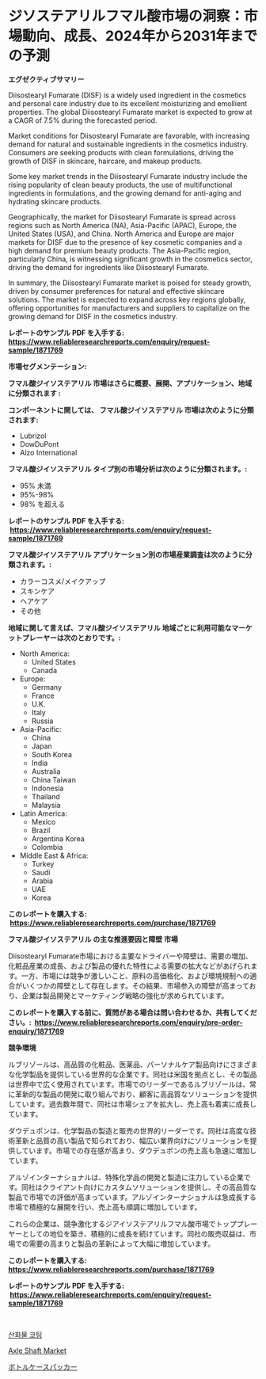 <p><h1>ジソステアリルフマル酸市場の洞察：市場動向、成長、2024年から2031年までの予測</h1></p><p><strong>エグゼクティブサマリー</strong></p>
<p><p>Diisostearyl Fumarate (DISF) is a widely used ingredient in the cosmetics and personal care industry due to its excellent moisturizing and emollient properties. The global Diisostearyl Fumarate market is expected to grow at a CAGR of 7.5% during the forecasted period.</p><p>Market conditions for Diisostearyl Fumarate are favorable, with increasing demand for natural and sustainable ingredients in the cosmetics industry. Consumers are seeking products with clean formulations, driving the growth of DISF in skincare, haircare, and makeup products.</p><p>Some key market trends in the Diisostearyl Fumarate industry include the rising popularity of clean beauty products, the use of multifunctional ingredients in formulations, and the growing demand for anti-aging and hydrating skincare products.</p><p>Geographically, the market for Diisostearyl Fumarate is spread across regions such as North America (NA), Asia-Pacific (APAC), Europe, the United States (USA), and China. North America and Europe are major markets for DISF due to the presence of key cosmetic companies and a high demand for premium beauty products. The Asia-Pacific region, particularly China, is witnessing significant growth in the cosmetics sector, driving the demand for ingredients like Diisostearyl Fumarate.</p><p>In summary, the Diisostearyl Fumarate market is poised for steady growth, driven by consumer preferences for natural and effective skincare solutions. The market is expected to expand across key regions globally, offering opportunities for manufacturers and suppliers to capitalize on the growing demand for DISF in the cosmetics industry.</p></p>
<p><strong>レポートのサンプル PDF を入手する: <a href="https://www.reliableresearchreports.com/enquiry/request-sample/1871769">https://www.reliableresearchreports.com/enquiry/request-sample/1871769</a></strong></p>
<p><strong>市場セグメンテーション:</strong></p>
<p><strong> フマル酸ジイソステアリル 市場はさらに概要、展開、アプリケーション、地域に分類されます :</strong></p>
<p><strong>コンポーネントに関しては、 フマル酸ジイソステアリル 市場は次のように分類されます: &nbsp;</strong></p>
<p><ul><li>Lubrizol</li><li>DowDuPont</li><li>Alzo International</li></ul></p>
<p><strong> フマル酸ジイソステアリル タイプ別の市場分析は次のように分類されます。:</strong></p>
<p><ul><li>95% 未満</li><li>95%-98%</li><li>98% を超える</li></ul></p>
<p><strong>レポートのサンプル PDF を入手する: &nbsp;<a href="https://www.reliableresearchreports.com/enquiry/request-sample/1871769">https://www.reliableresearchreports.com/enquiry/request-sample/1871769</a></strong></p>
<p><strong> フマル酸ジイソステアリル アプリケーション別の市場産業調査は次のように分類されます。:</strong></p>
<p><ul><li>カラーコスメ/メイクアップ</li><li>スキンケア</li><li>ヘアケア</li><li>その他</li></ul></p>
<p><strong>地域に関して言えば、フマル酸ジイソステアリル 地域ごとに利用可能なマーケットプレーヤーは次のとおりです。:</strong></p>
<p><ul>
    <li>
        North America:
        <ul>
            <li>United States</li>
            <li>Canada</li>
        </ul>
    </li>
    <li>
        Europe:
        <ul>
            <li>Germany</li>
            <li>France</li>
            <li>U.K.</li>
            <li>Italy</li>
            <li>Russia</li>
        </ul>
    </li>
    <li>
        Asia-Pacific:
        <ul>
            <li>China</li>
            <li>Japan</li>
            <li>South Korea</li>
            <li>India</li>
            <li>Australia</li>
            <li>China Taiwan</li>
            <li>Indonesia</li>
            <li>Thailand</li>
            <li>Malaysia</li>
        </ul>
    </li>
    <li>
        Latin America:
        <ul>
            <li>Mexico</li>
            <li>Brazil</li>
            <li>Argentina Korea</li>
            <li>Colombia</li>
        </ul>
    </li>
    <li>
        Middle East & Africa:
        <ul>
            <li>Turkey</li>
            <li>Saudi</li>
            <li>Arabia</li>
            <li>UAE</li>
            <li>Korea</li>
        </ul>
    </li>
    </ul></p>
<p><strong>このレポートを購入する: &nbsp;<a href="https://www.reliableresearchreports.com/purchase/1871769">https://www.reliableresearchreports.com/purchase/1871769</a></strong></p>
<p><strong>フマル酸ジイソステアリル の主な推進要因と障壁 市場</strong></p>
<p><p>Diisostearyl Fumarate市場における主要なドライバーや障壁は、需要の増加、化粧品産業の成長、および製品の優れた特性による需要の拡大などがあげられます。一方、市場には競争が激しいこと、原料の高価格化、および環境規制への適合がいくつかの障壁として存在します。その結果、市場参入の障壁が高まっており、企業は製品開発とマーケティング戦略の強化が求められています。</p></p>
<p><strong>このレポートを購入する前に、質問がある場合は問い合わせるか、共有してください。:&nbsp; <a href="https://www.reliableresearchreports.com/enquiry/pre-order-enquiry/1871769">https://www.reliableresearchreports.com/enquiry/pre-order-enquiry/1871769</a></strong></p>
<p><strong>競争環境</strong></p>
<p><p>ルブリゾールは、高品質の化粧品、医薬品、パーソナルケア製品向けにさまざまな化学製品を提供している世界的な企業です。同社は米国を拠点とし、その製品は世界中で広く使用されています。市場でのリーダーであるルブリゾールは、常に革新的な製品の開発に取り組んでおり、顧客に高品質なソリューションを提供しています。過去数年間で、同社は市場シェアを拡大し、売上高も着実に成長しています。</p><p>ダウデュポンは、化学製品の製造と販売の世界的リーダーです。同社は高度な技術革新と品質の高い製品で知られており、幅広い業界向けにソリューションを提供しています。市場での存在感が高まり、ダウデュポンの売上高も急速に増加しています。</p><p>アルゾインターナショナルは、特殊化学品の開発と製造に注力している企業です。同社はクライアント向けにカスタムソリューションを提供し、その高品質な製品で市場での評価が高まっています。アルゾインターナショナルは急成長する市場で積極的な展開を行い、売上高も順調に増加しています。</p><p>これらの企業は、競争激化するジアイソステアリルフマル酸市場でトッププレーヤーとしての地位を築き、積極的に成長を続けています。同社の販売収益は、市場での需要の高まりと製品の革新によって大幅に増加しています。</p></p>
<p><strong>このレポートを購入する: &nbsp; <a href="https://www.reliableresearchreports.com/purchase/1871769">https://www.reliableresearchreports.com/purchase/1871769</a></strong></p>
<p><strong>レポートのサンプル PDF を入手する: &nbsp;<a href="https://www.reliableresearchreports.com/enquiry/request-sample/1871769">https://www.reliableresearchreports.com/enquiry/request-sample/1871769</a></strong><strong></strong></p>
<p>&nbsp;</p>
<p><p><a href="https://medium.com/@wallacecumfgmings567556/%EC%82%B0%ED%99%94-%EC%BD%94%ED%8C%85-%EC%8B%9C%EC%9E%A5-%EA%B2%BD%EC%9F%81-%EB%B6%84%EC%84%9D-%EC%8B%9C%EC%9E%A5-%EB%8F%99%ED%96%A5-%EB%B0%8F-2031%EB%85%84%EA%B9%8C%EC%A7%80-%EC%98%88%EC%B8%A1-f73877078204">산화물 코팅</a></p><p><a href="https://gratis-rainforest-2ca.notion.site/Axle-Shaft-Market-Provides-Detailed-Segmentation-of-this-Market-based-on-Type-Application-and-Regi-4b8ca959da2342bda4343999c62fcefe">Axle Shaft Market</a></p><p><a href="https://medium.com/@elmorunolfsson2023/%E3%83%9C%E3%83%88%E3%83%AB%E3%82%B1%E3%83%BC%E3%82%B9%E3%83%91%E3%83%83%E3%82%AB%E3%83%BC%E3%83%9E%E3%83%BC%E3%82%B1%E3%83%83%E3%83%88-%E7%AB%B6%E4%BA%89%E5%88%86%E6%9E%90-%E5%B8%82%E5%A0%B4%E5%8B%95%E5%90%91-%E3%81%8A%E3%82%88%E3%81%B32031%E5%B9%B4%E3%81%BE%E3%81%A7%E3%81%AE%E4%BA%88%E6%B8%AC-75d9d7896dac">ボトルケースパッカー</a></p></p>